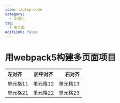```yaml
---
icon: laptop-code
category:
  - 工程化
tag:
  - 多页面
editLink: false
---
```


# 用webpack5构建多页面项目

|左对齐|居中对齐|右对齐|
|:----|:----:|----:|
|单元格11|单元格12|单元格13|
|单元格21|单元格22|单元格23|

